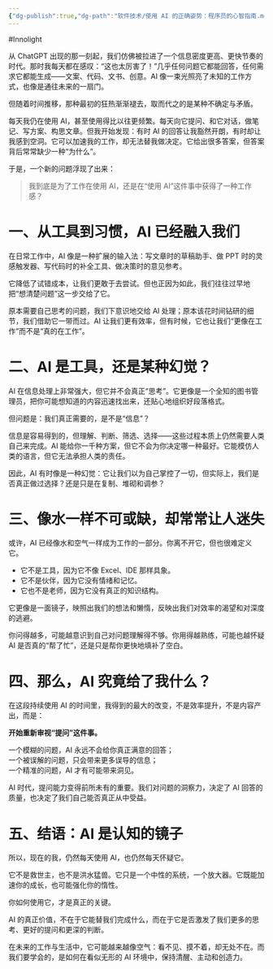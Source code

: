 ```yaml
---
{"dg-publish":true,"dg-path":"软件技术/使用 AI 的正确姿势：程序员的心智指南.md","permalink":"/软件技术/使用 AI 的正确姿势：程序员的心智指南/","created":"2025-07-14T15:22:09.198+08:00","updated":"2025-07-14T15:33:22.236+08:00"}
---
```


#Innolight

从 ChatGPT 出现的那一刻起，我们仿佛被拉进了一个信息密度更高、更快节奏的时代。那时我每天都在感叹：“这也太厉害了！”几乎任何问题它都能回答，任何需求它都能生成——文案、代码、文书、创意。AI 像一束光照亮了未知的工作方式，也像是通往未来的一扇门。

但随着时间推移，那种最初的狂热渐渐褪去，取而代之的是某种不确定与矛盾。

每天我仍在使用 AI，甚至使用得比以往更频繁。每天向它提问、和它对话，做笔记、写方案、构思文章。但我开始发现：有时 AI 的回答让我豁然开朗，有时却让我感到空洞。它可以加速我的工作，却无法替我做决定。它给出很多答案，但答案背后常常缺少一种“为什么”。

于是，一个新的问题浮现了出来：

> 我到底是为了工作在使用 AI，还是在“使用 AI”这件事中获得了一种工作感？

# 一、从工具到习惯，AI 已经融入我们

在日常工作中，AI 像是一种扩展的输入法：写文章时的草稿助手、做 PPT 时的灵感触发器、写代码时的补全工具、做决策时的意见参考。

它降低了试错成本，让我们更敢于去尝试。但也正因为如此，我们往往过早地把“想清楚问题”这一步交给了它。

原本需要自己思考的问题，我们下意识地交给 AI 处理；原本该花时间钻研的细节，我们借助它一带而过。AI 让我们更有效率，但有时候，它也让我们“更像在工作”而不是“真的在工作”。

# 二、AI 是工具，还是某种幻觉？

AI 在信息处理上非常强大，但它并不会真正“思考”。它更像是一个全知的图书管理员，把你可能想知道的内容迅速找出来，还贴心地组织好段落格式。

但问题是：我们真正需要的，是不是“信息”？

信息是容易得到的，但理解、判断、筛选、选择——这些过程本质上仍然需要人类自己来完成。AI 能给你一千种方案，但它不会为你决定哪一种最好。它能模仿人类的语言，但它无法承担人类的责任。

因此，AI 有时像是一种幻觉：它让我们以为自己掌控了一切，但实际上，我们是否真正做过选择？还是只是在复制、堆砌和调参？

# 三、像水一样不可或缺，却常常让人迷失

或许，AI 已经像水和空气一样成为工作的一部分。你离不开它，但也很难定义它。

- 它不是工具，因为它不像 Excel、IDE 那样具象。
- 它不是伙伴，因为它没有情绪和记忆。
- 它也不是老师，因为它没有真正的知识结构。

它更像是一面镜子，映照出我们的想法和懒惰，反映出我们对效率的渴望和对深度的逃避。

你问得越多，可能越意识到自己对问题理解得不够。你用得越熟练，可能也越怀疑 AI 是否真的“帮了忙”，还是只是帮你更快地填补了空白。

# 四、那么，AI 究竟给了我什么？

在这段持续使用 AI 的时间里，我得到的最大的改变，不是效率提升，不是内容产出，而是：

**开始重新审视“提问”这件事。**

一个模糊的问题，AI 永远不会给你真正满意的回答；  
一个被误解的问题，只会带来更多误导的信息；  
一个精准的问题，AI 才有可能带来洞见。

AI 时代，提问能力变得前所未有的重要。我们对问题的洞察力，决定了 AI 回答的质量，也决定了我们自己能否真正从中受益。

# 五、结语：AI 是认知的镜子

所以，现在的我，仍然每天使用 AI，也仍然每天怀疑它。

它不是救世主，也不是洪水猛兽。它只是一个中性的系统，一个放大器。它既能加速你的成长，也可能强化你的惰性。

你如何使用它，才是真正的关键。

AI 的真正价值，不在于它能替我们完成什么，而在于它是否激发了我们更多的思考、更好的提问和更深的判断。

在未来的工作与生活中，它可能越来越像空气：看不见、摸不着，却无处不在。而我们要学会的，是如何在看似无形的 AI 环境中，保持清醒、主动和创造力。
